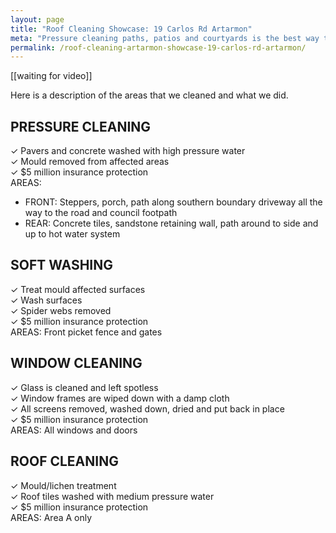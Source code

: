 ```yaml
---
layout: page
title: "Roof Cleaning Showcase: 19 Carlos Rd Artarmon"
meta: "Pressure cleaning paths, patios and courtyards is the best way to make your home exterior feel clean fresh and inviting. Trust Artarmon's leading choice for pressure cleaning"
permalink: /roof-cleaning-artarmon-showcase-19-carlos-rd-artarmon/
---
```


[[waiting for video]]
<!--<style>.embed-container { position: relative; padding-bottom: 56.25%; height: 0; overflow: hidden; max-width: 100%; } .embed-container iframe, .embed-container object, .embed-container embed { position: absolute; top: 0; left: 0; width: 100%; height: 100%; }</style><div class='embed-container'><iframe src='http://www.youtube.com/embed/[[item]]?rel=0' frameborder='0' allowfullscreen></iframe></div>-->

<!--Here is the result of the work we performed at this property. Ask us how we can get the same dramatic results at your home.-->

Here is a description of the areas that we cleaned and what we did.

## PRESSURE CLEANING
✓ Pavers and concrete washed with high pressure water  
✓ Mould removed from affected areas  
✓ $5 million insurance protection  
AREAS:
* FRONT: Steppers, porch, path along southern boundary
driveway all the way to the road and council footpath
* REAR: Concrete tiles, sandstone retaining wall, path around to side and up to hot water system

## SOFT WASHING
✓ Treat mould affected surfaces  
✓ Wash surfaces  
✓ Spider webs removed  
✓ $5 million insurance protection  
AREAS: Front picket fence and gates  

## WINDOW CLEANING
✓ Glass is cleaned and left spotless  
✓ Window frames are wiped down with a damp cloth  
✓ All screens removed, washed down, dried and put back in place  
✓ $5 million insurance protection  
AREAS: All windows and doors

## ROOF CLEANING
✓ Mould/lichen treatment  
✓ Roof tiles washed with medium pressure water  
✓ $5 million insurance protection  
AREAS: Area A only